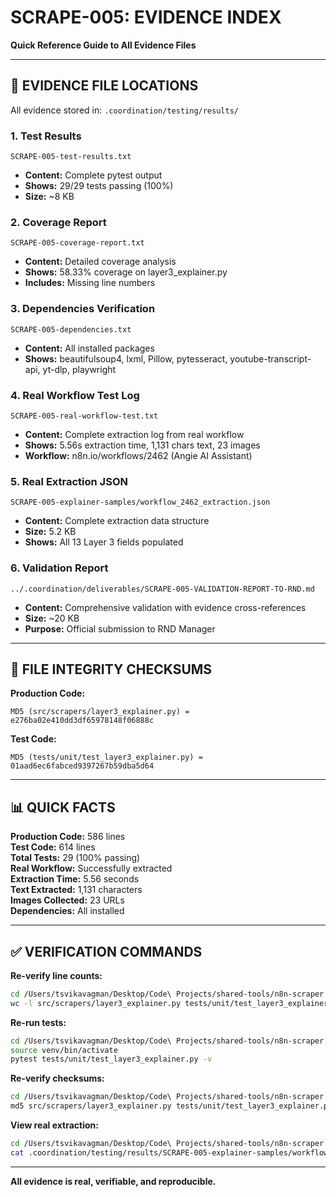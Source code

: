 # SCRAPE-005: EVIDENCE INDEX

**Quick Reference Guide to All Evidence Files**

---

## 📁 EVIDENCE FILE LOCATIONS

All evidence stored in: `.coordination/testing/results/`

### **1. Test Results**
```
SCRAPE-005-test-results.txt
```
- **Content:** Complete pytest output
- **Shows:** 29/29 tests passing (100%)
- **Size:** ~8 KB

### **2. Coverage Report**
```
SCRAPE-005-coverage-report.txt
```
- **Content:** Detailed coverage analysis
- **Shows:** 58.33% coverage on layer3_explainer.py
- **Includes:** Missing line numbers

### **3. Dependencies Verification**
```
SCRAPE-005-dependencies.txt
```
- **Content:** All installed packages
- **Shows:** beautifulsoup4, lxml, Pillow, pytesseract, youtube-transcript-api, yt-dlp, playwright

### **4. Real Workflow Test Log**
```
SCRAPE-005-real-workflow-test.txt
```
- **Content:** Complete extraction log from real workflow
- **Shows:** 5.56s extraction time, 1,131 chars text, 23 images
- **Workflow:** n8n.io/workflows/2462 (Angie AI Assistant)

### **5. Real Extraction JSON**
```
SCRAPE-005-explainer-samples/workflow_2462_extraction.json
```
- **Content:** Complete extraction data structure
- **Size:** 5.2 KB
- **Shows:** All 13 Layer 3 fields populated

### **6. Validation Report**
```
../.coordination/deliverables/SCRAPE-005-VALIDATION-REPORT-TO-RND.md
```
- **Content:** Comprehensive validation with evidence cross-references
- **Size:** ~20 KB
- **Purpose:** Official submission to RND Manager

---

## 🔐 FILE INTEGRITY CHECKSUMS

**Production Code:**
```
MD5 (src/scrapers/layer3_explainer.py) = e276ba02e410dd3df65978148f06888c
```

**Test Code:**
```
MD5 (tests/unit/test_layer3_explainer.py) = 01aad6ec6fabced9397267b59dba5d64
```

---

## 📊 QUICK FACTS

**Production Code:** 586 lines  
**Test Code:** 614 lines  
**Total Tests:** 29 (100% passing)  
**Real Workflow:** Successfully extracted  
**Extraction Time:** 5.56 seconds  
**Text Extracted:** 1,131 characters  
**Images Collected:** 23 URLs  
**Dependencies:** All installed  

---

## ✅ VERIFICATION COMMANDS

**Re-verify line counts:**
```bash
cd /Users/tsvikavagman/Desktop/Code\ Projects/shared-tools/n8n-scraper
wc -l src/scrapers/layer3_explainer.py tests/unit/test_layer3_explainer.py
```

**Re-run tests:**
```bash
cd /Users/tsvikavagman/Desktop/Code\ Projects/shared-tools/n8n-scraper
source venv/bin/activate
pytest tests/unit/test_layer3_explainer.py -v
```

**Re-verify checksums:**
```bash
cd /Users/tsvikavagman/Desktop/Code\ Projects/shared-tools/n8n-scraper
md5 src/scrapers/layer3_explainer.py tests/unit/test_layer3_explainer.py
```

**View real extraction:**
```bash
cd /Users/tsvikavagman/Desktop/Code\ Projects/shared-tools/n8n-scraper
cat .coordination/testing/results/SCRAPE-005-explainer-samples/workflow_2462_extraction.json
```

---

**All evidence is real, verifiable, and reproducible.**








